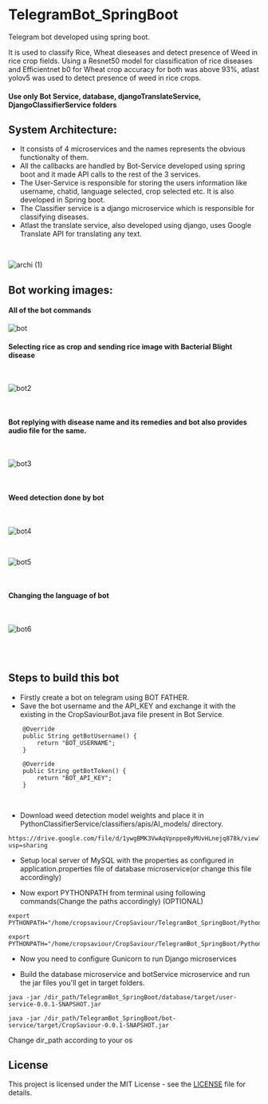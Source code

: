 # TelegramBot_SpringBoot
Telegram bot developed using spring boot.

It is used to classify Rice, Wheat dieseases and detect presence of Weed in rice crop fields.
Using a Resnet50 model for classification of rice diseases and Efficientnet b0 for Wheat crop accuracy for both was above 93%, atlast yolov5 was used to detect presence of weed in rice crops.

#### Use only Bot Service, database, djangoTranslateService, DjangoClassifierService folders

## System Architecture:
- It consists of 4 microservices and the names represents the obvious functionalty of them.
- All the callbacks are handled by Bot-Service developed using spring boot and it made API calls to the rest of the 3 services.
- The User-Service is responsible for storing the users information like username, chatid, language selected, crop selected etc. It is also developed in Spring boot.
- The Classifier service is a django microservice which is responsible for classifying diseases.
- Atlast the translate service, also developed using django, uses Google Translate API for translating any text. 

<br />


![archi (1)](https://user-images.githubusercontent.com/79694635/193447877-14d993ec-8173-4c6b-b544-222501daac07.jpg)

## Bot working images:

#### All of the bot commands
![bot](https://user-images.githubusercontent.com/79694635/190929156-cf1b3f54-4b05-400e-bc8e-da13b81a1b71.png)

#### Selecting rice as crop and sending rice image with Bacterial Blight disease 
<br />

![bot2](https://user-images.githubusercontent.com/79694635/190929173-f7ac47fb-43d7-4dcb-a892-11974113bfcf.png)

<br />

#### Bot replying with disease name and its remedies and bot also provides audio file for the same.

<br />

![bot3](https://user-images.githubusercontent.com/79694635/190929179-c6cc406b-af1c-41d5-9de5-64a8764d65d0.png)

<br />

#### Weed detection done by bot
<br />

![bot4](https://user-images.githubusercontent.com/79694635/190929636-a06350e2-1976-4b79-b1e8-a2ea22e73298.png)
<br />

<br />

![bot5](https://user-images.githubusercontent.com/79694635/190929550-ad1f2f33-7459-4bd6-ab69-b3bd701963b3.png)

<br />

#### Changing the language of bot
<br />


![bot6](https://user-images.githubusercontent.com/79694635/190929557-5910399a-7eda-467e-9100-1bc7c14166e3.png)


<br />
<br />





## Steps to build this bot

- Firstly create a bot on telegram using BOT FATHER. 
- Save the bot username and the API_KEY and exchange it with the existing in the CropSaviourBot.java file present in Bot Service.

```
    @Override
    public String getBotUsername() {
        return "BOT_USERNAME";
    }

    @Override
    public String getBotToken() {
        return "BOT_API_KEY";
    }
```
<br/>

- Download weed detection model weights and place it in PythonClassifierService/classifiers/apis/AI_models/ directory.
```
https://drive.google.com/file/d/1ywgBMK3VwAqVpnppe8yMUvHLnejq878k/view?usp=sharing
```

- Setup local server of MySQL with the properties as configured in application.properties file of database microservice(or change this file accordingly)

- Now export PYTHONPATH from terminal using following commands(Change the paths accordingly) (OPTIONAL)
```
export PYTHONPATH="/home/cropsaviour/CropSaviour/TelegramBot_SpringBoot/PythonTranslateService/translate/apis/Modules:${PYTHONPATH}"

export PYTHONPATH="/home/cropsaviour/CropSaviour/TelegramBot_SpringBoot/PythonClassifierService/classifiers/apis/AI_models:${PYTHONPATH}"
```

- Now you need to configure Gunicorn to run Django microservices

- Build the database microservice and botService microservice and run the jar files you'll get in target folders.

```
java -jar /dir_path/TelegramBot_SpringBoot/database/target/user-service-0.0.1-SNAPSHOT.jar

java -jar /dir_path/TelegramBot_SpringBoot/bot-service/target/CropSaviour-0.0.1-SNAPSHOT.jar
```

Change dir_path according to your os

## License

This project is licensed under the MIT License - see the [LICENSE](https://github.com/manu00-droid/TelegramBot_SpringBoot/blob/main/LICENSE) file for details.
